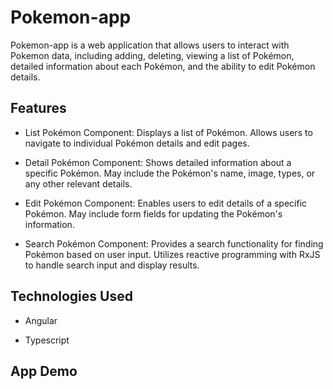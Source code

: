 
# Pokemon-app

Pokemon-app is a web application that allows users to interact with Pokemon data, including adding, deleting, viewing a list of Pokémon, detailed information about each Pokémon, and the ability to edit Pokémon details.
## Features
- List Pokémon Component: Displays a list of Pokémon. Allows users to navigate to individual Pokémon details and edit pages.

- Detail Pokémon Component: Shows detailed information about a specific Pokémon. May include the Pokémon's name, image, types, or any other relevant details.

- Edit Pokémon Component: Enables users to edit details of a specific Pokémon. May include form fields for updating the Pokémon's information.

- Search Pokémon Component: Provides a search functionality for finding Pokémon based on user input. Utilizes reactive programming with RxJS to handle search input and display results.
## Technologies Used

- Angular

- Typescript
## App Demo

